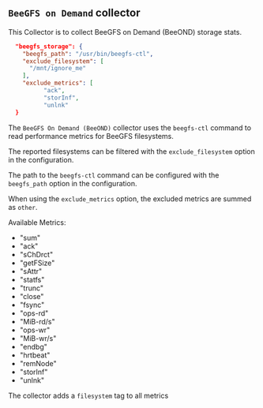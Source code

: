 ## `BeeGFS on Demand` collector
This Collector is to collect BeeGFS on Demand (BeeOND) storage stats.

```json
  "beegfs_storage": {
	"beegfs_path": "/usr/bin/beegfs-ctl",
    "exclude_filesystem": [
      "/mnt/ignore_me"
    ],
    "exclude_metrics": [     
          "ack",
		  "storInf",
		  "unlnk"
  }
```

The `BeeGFS On Demand (BeeOND)` collector uses the `beegfs-ctl` command to read performance metrics for BeeGFS filesystems.

The reported filesystems can be filtered with the `exclude_filesystem` option
in the configuration.

The path to the `beegfs-ctl` command can be configured with the `beegfs_path` option
in the configuration.

When using the `exclude_metrics` option, the excluded metrics are summed as `other`.

Available Metrics:

* "sum"
* "ack"
* "sChDrct" 
* "getFSize"
* "sAttr"
* "statfs"
* "trunc"
* "close"
* "fsync"
* "ops-rd"
* "MiB-rd/s" 
* "ops-wr"
* "MiB-wr/s" 
* "endbg" 
* "hrtbeat"
* "remNode"
* "storInf"
* "unlnk"


The collector adds a `filesystem` tag to all metrics